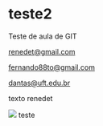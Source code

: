 # teste2
Teste de aula de GIT

renedet@gmail.com

fernando88to@gmail.com

dantas@uft.edu.br



texto renedet

<img src="http://vignette2.wikia.nocookie.net/stevenuniverso/images/3/3f/Shut-up-and-take-my-money.jpg/revision/latest/scale-to-width-down/2000?cb=20160107101853&path-prefix=pt-br">
teste
